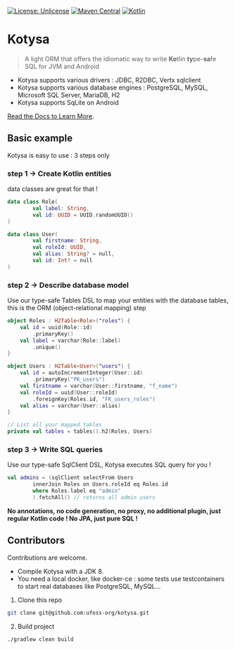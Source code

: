 [![License: Unlicense](https://img.shields.io/github/license/ufoss-org/kotysa)](http://unlicense.org/)
[![Maven Central](https://img.shields.io/maven-central/v/org.ufoss.kotysa/kotysa-core)](https://search.maven.org/artifact/org.ufoss.kotysa/kotysa-core)
[![Kotlin](https://img.shields.io/badge/kotlin-1.7.21-blue.svg?logo=kotlin)](http://kotlinlang.org)

# Kotysa

> A light ORM that offers the idiomatic way to write **Ko**tlin **ty**pe-**sa**fe SQL for JVM and Android

- Kotysa supports various drivers : JDBC, R2DBC, Vertx sqlclient
- Kotysa supports various database engines : PostgreSQL, MySQL, Microsoft SQL Server, MariaDB, H2
- Kotysa supports SqLite on Android

[Read the Docs to Learn More](https://ufoss.org/kotysa/kotysa.html).

## Basic example

Kotysa is easy to use : 3 steps only

### step 1 -> Create Kotlin entities

data classes are great for that !

```kotlin
data class Role(
        val label: String,
        val id: UUID = UUID.randomUUID()
)

data class User(
        val firstname: String,
        val roleId: UUID,
        val alias: String? = null,
        val id: Int? = null
)
```

### step 2 -> Describe database model

Use our type-safe Tables DSL to map your entities with the database tables,
this is the ORM (object-relational mapping) step

```kotlin
object Roles : H2Table<Role>("roles") {
    val id = uuid(Role::id)
        .primaryKey()
    val label = varchar(Role::label)
        .unique()
}

object Users : H2Table<User>("users") {
    val id = autoIncrementInteger(User::id)
        .primaryKey("PK_users")
    val firstname = varchar(User::firstname, "f_name")
    val roleId = uuid(User::roleId)
        .foreignKey(Roles.id, "FK_users_roles")
    val alias = varchar(User::alias)
}

// List all your mapped tables
private val tables = tables().h2(Roles, Users)
```

### step 3 -> Write SQL queries

Use our type-safe SqlClient DSL, Kotysa executes SQL query for you !

```kotlin
val admins = (sqlClient selectFrom Users
        innerJoin Roles on Users.roleId eq Roles.id
        where Roles.label eq "admin"
        ).fetchAll() // returns all admin users
```

**No annotations, no code generation, no proxy, no additional plugin, just regular Kotlin code ! No JPA, just pure SQL !**

## Contributors

Contributions are welcome.

* Compile Kotysa with a JDK 8.
* You need a local docker, like docker-ce : some tests use testcontainers to start real databases like PostgreSQL, MySQL...

1. Clone this repo

```bash
git clone git@github.com:ufoss-org/kotysa.git
```

2. Build project

```bash
./gradlew clean build
```
